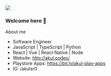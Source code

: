 ![](https://komarev.com/ghpvc/?username=akulsr0&color=green)

### Welcome here 👋

About me
- Software Engineer
- JavaScript | TypeScript | Python
- React | Vue | React Native | Node
- Website: http://akul.codes/
- Playstore Apps: https://bit.ly/akul-play-apps
- IG: /akulsr0


